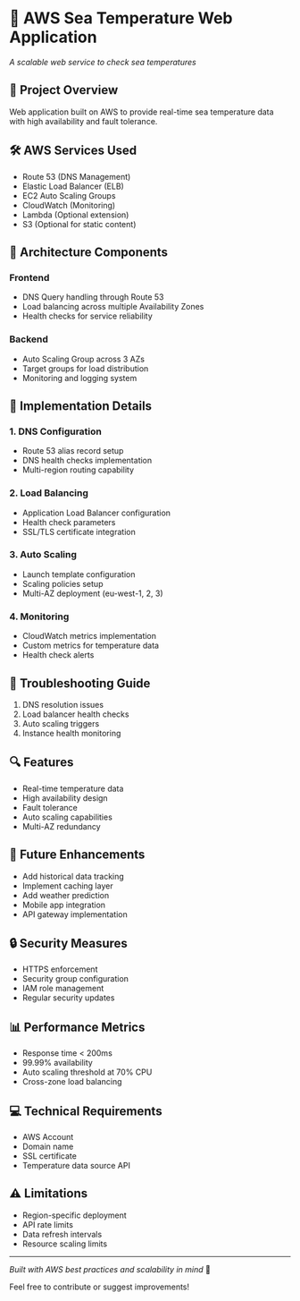 # 🌊 AWS Sea Temperature Web Application
*A scalable web service to check sea temperatures*

## 🎯 Project Overview
Web application built on AWS to provide real-time sea temperature data with high availability and fault tolerance.

## 🛠 AWS Services Used
- Route 53 (DNS Management)
- Elastic Load Balancer (ELB)
- EC2 Auto Scaling Groups
- CloudWatch (Monitoring)
- Lambda (Optional extension)
- S3 (Optional for static content)

## 🔄 Architecture Components

### Frontend
- DNS Query handling through Route 53
- Load balancing across multiple Availability Zones
- Health checks for service reliability

### Backend
- Auto Scaling Group across 3 AZs
- Target groups for load distribution
- Monitoring and logging system

## 📝 Implementation Details

### 1. DNS Configuration
- Route 53 alias record setup
- DNS health checks implementation
- Multi-region routing capability

### 2. Load Balancing
- Application Load Balancer configuration
- Health check parameters
- SSL/TLS certificate integration

### 3. Auto Scaling
- Launch template configuration
- Scaling policies setup
- Multi-AZ deployment (eu-west-1, 2, 3)

### 4. Monitoring
- CloudWatch metrics implementation
- Custom metrics for temperature data
- Health check alerts

## 🐛 Troubleshooting Guide
1. DNS resolution issues
2. Load balancer health checks
3. Auto scaling triggers
4. Instance health monitoring

## 🔍 Features
- Real-time temperature data
- High availability design
- Fault tolerance
- Auto scaling capabilities
- Multi-AZ redundancy

## 🌟 Future Enhancements
- Add historical data tracking
- Implement caching layer
- Add weather prediction
- Mobile app integration
- API gateway implementation

## 🔒 Security Measures
- HTTPS enforcement
- Security group configuration
- IAM role management
- Regular security updates

## 📊 Performance Metrics
- Response time < 200ms
- 99.99% availability
- Auto scaling threshold at 70% CPU
- Cross-zone load balancing

## 💻 Technical Requirements
- AWS Account
- Domain name
- SSL certificate
- Temperature data source API

## ⚠️ Limitations
- Region-specific deployment
- API rate limits
- Data refresh intervals
- Resource scaling limits

---
*Built with AWS best practices and scalability in mind* 🚀

Feel free to contribute or suggest improvements!
